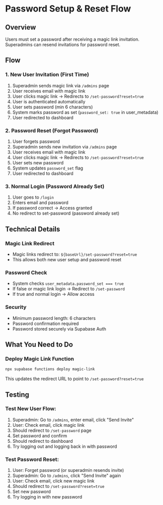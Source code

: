 # Password Setup & Reset Flow

## Overview
Users must set a password after receiving a magic link invitation. Superadmins can resend invitations for password reset.

## Flow

### 1. **New User Invitation** (First Time)
1. Superadmin sends magic link via `/admins` page
2. User receives email with magic link
3. User clicks magic link → Redirects to `/set-password?reset=true`
4. User is authenticated automatically
5. User sets password (min 6 characters)
6. System marks password as set (`password_set: true` in user_metadata)
7. User redirected to dashboard

### 2. **Password Reset** (Forgot Password)
1. User forgets password
2. Superadmin sends new invitation via `/admins` page
3. User receives email with magic link
4. User clicks magic link → Redirects to `/set-password?reset=true`
5. User sets new password
6. System updates `password_set` flag
7. User redirected to dashboard

### 3. **Normal Login** (Password Already Set)
1. User goes to `/login`
2. Enters email and password
3. If password correct → Access granted
4. No redirect to set-password (password already set)

## Technical Details

### Magic Link Redirect
- Magic links redirect to: `${baseUrl}/set-password?reset=true`
- This allows both new user setup and password reset

### Password Check
- System checks `user_metadata.password_set === true`
- If false or magic link login → Redirect to `/set-password`
- If true and normal login → Allow access

### Security
- Minimum password length: 6 characters
- Password confirmation required
- Password stored securely via Supabase Auth

## What You Need to Do

### Deploy Magic Link Function
```bash
npx supabase functions deploy magic-link
```

This updates the redirect URL to point to `/set-password?reset=true`

## Testing

### Test New User Flow:
1. Superadmin: Go to `/admins`, enter email, click "Send Invite"
2. User: Check email, click magic link
3. Should redirect to `/set-password` page
4. Set password and confirm
5. Should redirect to dashboard
6. Try logging out and logging back in with password

### Test Password Reset:
1. User: Forget password (or superadmin resends invite)
2. Superadmin: Go to `/admins`, click "Send Invite" again
3. User: Check email, click new magic link
4. Should redirect to `/set-password?reset=true`
5. Set new password
6. Try logging in with new password


